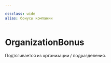 ```yaml
---

cssclass: wide
alias: бонусы компании
---
```


# OrganizationBonus

Подтягивается из организации / подразделения. 